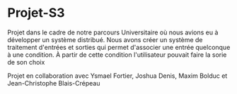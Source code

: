 # Projet-S3

Projet dans le cadre de notre parcours Universitaire où nous avions eu à développer un système distribué.
Nous avons créer un système de traitement d'entrées et sorties qui permet d'associer une entrée quelconque à une condition.
À partir de cette condition l'utilisateur pouvait faire la sorie de son choix

Projet en collaboration avec 
Ysmael Fortier, 
Joshua Denis, 
Maxim Bolduc et 
Jean-Christophe Blais-Crépeau
